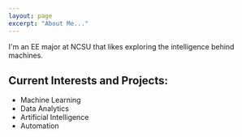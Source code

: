 ```yaml
---
layout: page
excerpt: "About Me..."
---
```


I'm an EE major at NCSU that likes exploring the intelligence behind machines.

## Current Interests and Projects:

- Machine Learning
- Data Analytics
- Artificial Intelligence
- Automation